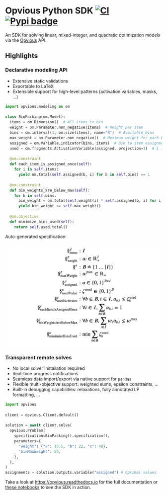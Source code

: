 # Opvious Python SDK  [![CI](https://github.com/opvious/sdk.py/actions/workflows/ci.yml/badge.svg)](https://github.com/opvious/sdk.py/actions/workflows/ci.yml) [![Pypi badge](https://badge.fury.io/py/opvious.svg)](https://pypi.python.org/pypi/opvious/)

An SDK for solving linear, mixed-integer, and quadratic optimization models via
the [Opvious](https://www.opvious.io) API.

## Highlights

### Declarative modeling API

+ Extensive static validations
+ Exportable to LaTeX
+ Extensible support for high-level patterns (activation variables, masks, ...)

```python
import opvious.modeling as om

class BinPacking(om.Model):
  items = om.Dimension()  # All items to bin
  weight = om.Parameter.non_negative(items)  # Weight per item
  bins = om.interval(1, om.size(items), name="B")  # Available bins
  max_weight = om.Parameter.non_negative()  # Maximum weight for each bin
  assigned = om.Variable.indicator(bins, items)  # Bin to item assignment
  used = om.fragments.ActivationVariable(assigned, projection=1)  # 1 if a bin is used

  @om.constraint
  def each_item_is_assigned_once(self):
    for i in self.items:
      yield om.total(self.assigned(b, i) for b in self.bins) == 1

  @om.constraint
  def bin_weights_are_below_max(self):
    for b in self.bins:
      bin_weight = om.total(self.weight(i) * self.assigned(b, i) for i in self.items)
      yield bin_weight <= self.max_weight()

  @om.objective
  def minimize_bins_used(self):
    return self.used.total()
```

Auto-generated specification:

<p align="center">
  <img alt="Bin package LaTeX specification" src="resources/images/bin-packing-specification.png" width="600px">
</p>


### Transparent remote solves

+ No local solver installation required
+ Real-time progress notifications
+ Seamless data import/export via native support for `pandas`
+ Flexible multi-objective support: weighted sums, epsilon constraints, ...
+ Built-in debugging capabilities: relaxations, fully annotated LP formatting,
  ...

```python
import opvious

client = opvious.Client.default()

solution = await client.solve(
  opvious.Problem(
    specification=BinPacking().specification(),
    parameters={
      "weight": {"a": 10.5, "b": 22, "c": 48},
      "binMaxWeight": 50,
    },
  ),
)
assignments = solution.outputs.variable("assigned") # Optimal values
```

Take a look at https://opvious.readthedocs.io for the full documentation or
[these notebooks][notebooks] to see the SDK in action.

[notebooks]: https://github.com/opvious/examples/tree/main/notebooks
